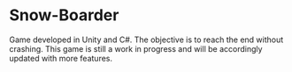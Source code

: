 # Snow-Boarder
Game developed in Unity and C#. The objective is to reach the end without crashing.
This game is still a work in progress and will be accordingly updated with more features.
